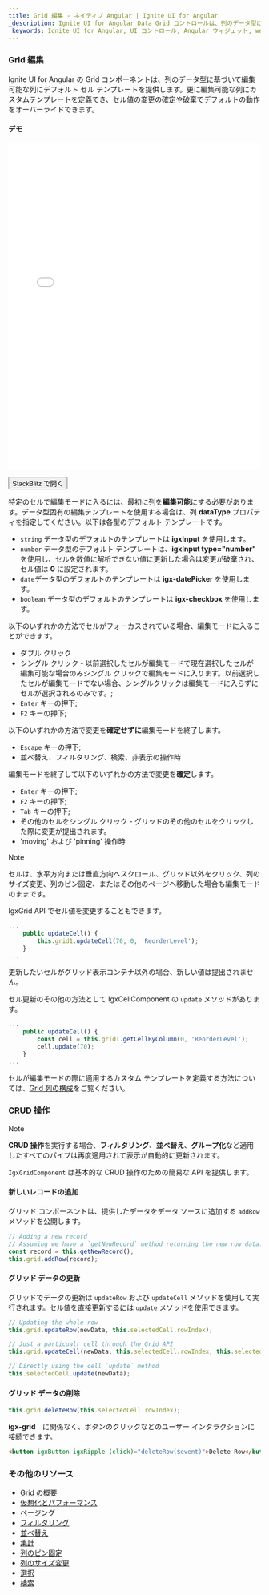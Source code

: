```yaml
---
title: Grid 編集 - ネイティブ Angular | Ignite UI for Angular
_description: Ignite UI for Angular Data Grid コントロールは、列のデータ型に基づいて編集可能な列にデフォルト セル テンプレートを提供します。
_keywords: Ignite UI for Angular, UI コントロール, Angular ウィジェット, web ウィジェット, UI ウィジェット, Angular, ネイティブ Angular コンポーネント スイート, ネイティブ Angular コントロール, ネイティブ Angular コンポーネント ライブラリ, ネイティブ Angular コンポーネント, Angular Grid, Angular Data Grid コンポーネント, Angular Data Grid コントロール, Angular Grid コンポーネント, Angular Grid コントロール, Angular 高パフォーマンス グリッド, セル編集
---
```


### Grid 編集

Ignite UI for Angular の Grid コンポーネントは、列のデータ型に基づいて編集可能な列にデフォルト セル テンプレートを提供します。更に編集可能な列にカスタムテンプレートを定義でき、セル値の変更の確定や破棄でデフォルトの動作をオーバーライドできます。

#### デモ

<div class="sample-container loading" style="height:650px">
    <iframe id="grid-editing-sample-iframe" src='{environment:demosBaseUrl}/grid-editing' width="100%" height="100%" seamless frameBorder="0" onload="onSampleIframeContentLoaded(this);"></iframe>
</div>
<br/>
<div>
<button data-localize="stackblitz" class="stackblitz-btn" data-iframe-id="grid-editing-sample-iframe" data-demos-base-url="{environment:demosBaseUrl}">StackBlitz で開く</button>
</div>
<div class="divider--half"></div>

特定のセルで編集モードに入るには、最初に列を**編集可能**にする必要があります。データ型固有の編集テンプレートを使用する場合は、列 **dataType** プロパティを指定してください。以下は各型のデフォルト テンプレートです。

 - `string` データ型のデフォルトのテンプレートは **igxInput** を使用します。
 - `number` データ型のデフォルト テンプレートは、**igxInput type="number"** を使用し、セルを数値に解析できない値に更新した場合は変更が破棄され、セル値は **0** に設定されます。
 - `date`データ型のデフォルトのテンプレートは  **igx-datePicker** を使用します。
 - `boolean` データ型のデフォルトのテンプレートは **igx-checkbox** を使用します。

以下のいずれかの方法でセルがフォーカスされている場合、編集モードに入ることができます。
 - ダブル クリック
 - シングル クリック - 以前選択したセルが編集モードで現在選択したセルが編集可能な場合のみシングル クリックで編集モードに入ります。以前選択したセルが編集モードでない場合、シングルクリックは編集モードに入らずにセルが選択されるのみです。;
 - `Enter` キーの押下;
 - `F2` キーの押下;

以下のいずれかの方法で変更を**確定せずに**編集モードを終了します。
 - `Escape` キーの押下;
 - 並べ替え、フィルタリング、検索、非表示の操作時

編集モードを終了して以下のいずれかの方法で変更を**確定**します。
 - `Enter` キーの押下;
 - `F2` キーの押下;
 - `Tab` キーの押下;
 - その他のセルをシングル クリック - グリッドのその他のセルをクリックした際に変更が提出されます。
 - 'moving' および 'pinning' 操作時

> [!NOTE]
> セルは、水平方向または垂直方向へスクロール、グリッド以外をクリック、列のサイズ変更、列のピン固定、またはその他のページへ移動した場合も編集モードのままです。

IgxGrid API でセル値を変更することもできます。

```typescript
...
    public updateCell() {
        this.grid1.updateCell(70, 0, 'ReorderLevel');
    }
...
```
更新したいセルがグリッド表示コンテナ以外の場合、新しい値は提出されません。

セル更新のその他の方法として IgxCellComponent の `update` メソッドがあります。

```typescript
...
    public updateCell() {
        const cell = this.grid1.getCellByColumn(0, 'ReorderLevel');
        cell.update(70);
    }
...
```
セルが編集モードの際に適用するカスタム テンプレートを定義する方法については、[Grid 列の構成](grid.md#columns-configuration)をご覧ください。

### CRUD 操作

> [!NOTE]
> **CRUD 操作**を実行する場合、**フィルタリング**、**並べ替え**、**グループ化**など適用したすべてのパイプは再度適用されて表示が自動的に更新されます。

`IgxGridComponent` は基本的な CRUD 操作のための簡易な API を提供します。

#### 新しいレコードの追加

グリッド コンポーネントは、提供したデータをデータ ソースに追加する `addRow` メソッドを公開します。

```typescript
// Adding a new record
// Assuming we have a `getNewRecord` method returning the new row data.
const record = this.getNewRecord();
this.grid.addRow(record);
```

#### グリッド データの更新

グリッドでデータの更新は `updateRow` および `updateCell` メソッドを使用して実行されます。セル値を直接更新するには `update` メソッドを使用できます。

```typescript
// Updating the whole row
this.grid.updateRow(newData, this.selectedCell.rowIndex);

// Just a particualr cell through the Grid API
this.grid.updateCell(newData, this.selectedCell.rowIndex, this.selectedCell.column.field);

// Directly using the cell `update` method
this.selectedCell.update(newData);
```

#### グリッド データの削除

```typescript
this.grid.deleteRow(this.selectedCell.rowIndex);
```
**igx-grid**　に関係なく、ボタンのクリックなどのユーザー インタラクションに接続できます。
```html
<button igxButton igxRipple (click)="deleteRow($event)">Delete Row</button>
```

<div class="divider--half"></div>

### その他のリソース
<div class="divider--half"></div>

* [Grid の概要](grid.md)
* [仮想化とパフォーマンス](grid_virtualization.md)
* [ページング](grid_paging.md)
* [フィルタリング](grid_filtering.md)
* [並べ替え](grid_sorting.md)
* [集計](grid_summaries.md)
* [列のピン固定](grid_column_pinning.md)
* [列のサイズ変更](grid_column_resizing.md)
* [選択](grid_selection.md)
* [検索](grid_search.md)